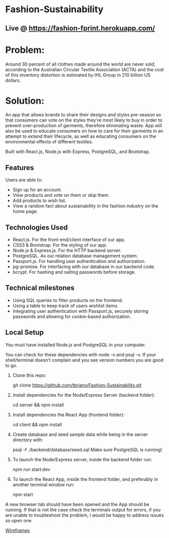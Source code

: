 # Fashion-Sustainability

## Live @ https://fashion-fprint.herokuapp.com/

# Problem: 
Around 30 percent of all clothes made around the world are never sold, according to the Australian Circular Textile Association (ACTA) and the cost of this inventory distortion is estimated by IHL Group in 210 billion US dollars.

# Solution: 
An app that allows brands to share their designs and styles pre-season so that consumers can vote on the styles they're most likely to buy in order to prevent over-production of garments, therefore eliminating waste. App will also be used to educate consumers on how to care for their garments in an attempt to extend their lifecycle, as well as educating consumers on the environmental effects of different textiles.

Built with React.js, Node.js with Express, PostgreSQL, and Bootstrap.

## Features

Users are able to:

* Sign up for an account.
* View products and vote on them or skip them.
* Add products to wish list.
* View a random fact about sustainability in the fashion industry on the home page.

## Technologies Used

* React.js. For the front-end/client interface of our app.
* CSS3 & Bootstrap. For the styling of our app.
* Node.js & Express.js. For the HTTP backend server.
* PostgreSQL. As our relation database management system.
* Passport.js. For handling user authentication and authorization.
* pg-promise. For interfacing with our database in our backend code.
* bcrypt. For hashing and salting passwords before storage.


## Technical milestones 

* Using SQL queries to filter products on the frontend. 
* Using a table to keep track of users wishlist items.
* Integrating user authentication with Passport.js, securely storing passwords and allowing for cookie-based authorization.


##  Local Setup

You must have installed Node.js and PostgreSQL in your computer.

You can check for these dependencies with node -v and psql -v. If your shell/terminal doesn't complain and you see version numbers you are good to go.

1. Clone this repo: 
  
   git clone https://github.com/tbriany/Fashion-Sustainability.git

2. Install dependencies for the Node/Express Server (backend folder):

   cd server && npm install

3. Install dependencies the React App (frontend folder):

   cd client && npm install

4. Create database and seed sample data while being in the server directory with:
 
   psql -f ./backend/database/seed.sql
   Make sure PostgreSQL is running!

5. To launch the Node/Express server, inside the backend folder run:
 
   npm run start:dev
 
6. To launch the React App, inside the frontend folder, and preferably in another terminal window run:
 
   npm start
 
A new browser tab should have been opened and the App should be running. If that is not the case check the terminals output for errors, if you are unable to troubleshoot the problem, I would be happy to address issues so open one

[Wireframes](./assets/wireframes.md)
